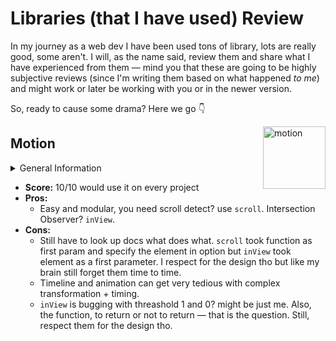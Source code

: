 # Libraries (that I have used) Review

In my journey as a web dev I have been used tons of library, lots are really good, some aren't. I will, as the name said, review them and share what I have experienced from them — mind you that these are going to be highly subjective reviews (since I'm writing them based on what happened *to me*) and might work or later be working with you or in the newer version.

So, ready to cause some drama? Here we go 👇

<img src="https://user-images.githubusercontent.com/7850794/164965523-3eced4c4-6020-467e-acde-f11b7900ad62.png" alt="motion" width="100" height="100" decoding="async" loading="lazy" align="right" />

## Motion

<details><summary>General Information</summary>

- **Install:** `yarn add motion`
- **Website:** <https://motion.dev/>
- **GitHub:** <https://github.com/motiondivision/motionone>
- **Project used:**
  - [Thai Parliament in a (coco)Nutshell](https://github.com/wevisdemo/parliament-in-a-nutshell)
  - [Law Watch](https://github.com/wevisdemo/law-watch)
  - [School Governance](https://github.com/ACT-Anti-Corruption-Thailand/school-governance)

</details>

- **Score:** 10/10 would use it on every project
- **Pros:**
  - Easy and modular, you need scroll detect? use `scroll`. Intersection Observer? `inView`.
- **Cons:**
  - Still have to look up docs what does what. `scroll` took function as first param and specify the element in option but `inView` took element as a first parameter. I respect for the design tho but like my brain still forget them time to time.
  - Timeline and animation can get very tedious with complex transformation + timing.
  - `inView` is bugging with threashold 1 and 0? might be just me. Also, the function, to return or not to return — that is the question. Still, respect them for the design tho.
